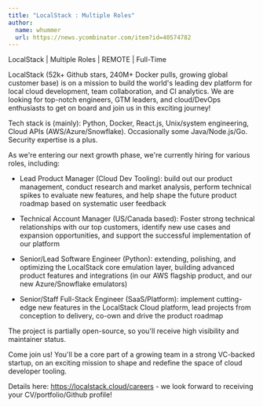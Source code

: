 ```yaml
---
title: "LocalStack : Multiple Roles"
author:
  name: whummer
  url: https://news.ycombinator.com/item?id=40574782
---
```

LocalStack | Multiple Roles | REMOTE | Full-Time

LocalStack (52k+ Github stars, 240M+ Docker pulls, growing global customer base) is on a mission to build the world&#x27;s leading dev platform for local cloud development, team collaboration, and CI analytics. We are looking for top-notch engineers, GTM leaders, and cloud&#x2F;DevOps enthusiasts to get on board and join us in this exciting journey!

Tech stack is (mainly): Python, Docker, React.js, Unix&#x2F;system engineering, Cloud APIs (AWS&#x2F;Azure&#x2F;Snowflake). Occasionally some Java&#x2F;Node.js&#x2F;Go. Security expertise is a plus.

As we&#x27;re entering our next growth phase, we&#x27;re currently hiring for various roles, including:

* Lead Product Manager (Cloud Dev Tooling): build out our product management, conduct research and market analysis, perform technical spikes to evaluate new features, and help shape the future product roadmap based on systematic user feedback

* Technical Account Manager (US&#x2F;Canada based): Foster strong technical relationships with our top customers, identify new use cases and expansion opportunities, and support the successful implementation of our platform

* Senior&#x2F;Lead Software Engineer (Python): extending, polishing, and optimizing the LocalStack core emulation layer, building advanced product features and integrations (in our AWS flagship product, and our new Azure&#x2F;Snowflake emulators)

* Senior&#x2F;Staff Full-Stack Engineer (SaaS&#x2F;Platform): implement cutting-edge new features in the LocalStack Cloud platform, lead projects from conception to delivery, co-own and drive the product roadmap

The project is partially open-source, so you&#x27;ll receive high visibility and maintainer status.

Come join us! You&#x27;ll be a core part of a growing team in a strong VC-backed startup, on an exciting mission to shape and redefine the space of cloud developer tooling.

Details here: <a href="https:&#x2F;&#x2F;localstack.cloud&#x2F;careers" rel="nofollow">https:&#x2F;&#x2F;localstack.cloud&#x2F;careers</a> - we look forward to receiving your CV&#x2F;portfolio&#x2F;Github profile!
